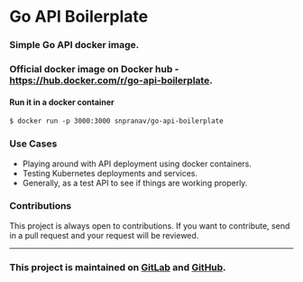 # Go API Boilerplate
### Simple Go API docker image.
### Official docker image on Docker hub - https://hub.docker.com/r/go-api-boilerplate.

#### Run it in a docker container
```command
$ docker run -p 3000:3000 snpranav/go-api-boilerplate
```

### Use Cases
- Playing around with API deployment using docker containers.
- Testing Kubernetes deployments and services.
- Generally, as a test API to see if things are working properly.

### Contributions
This project is always open to contributions. If you want to contribute, send in a pull request and your request will be reviewed.

---
### This project is maintained on [GitLab](https://gitlab.com/snpranav/go-api-boilerplate) and [GitHub](https://gitlab.com/snpranav/go-api-boilerplate).